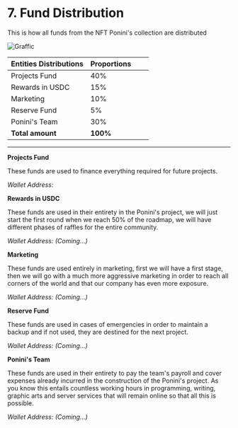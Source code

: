 # 7. Fund Distribution

This is how all funds from the NFT Ponini's collection are distributed

![Graffic](https://storage.googleapis.com/poninis/Fund%20Distributions/Distributions.svg)

| Entities Distributions | Proportions |   |   |
| ---------------------- | ----------- | - | - |
| Projects Fund          | 40%         |   |   |
| Rewards in USDC        | 15%         |   |   |
| Marketing              | 10%         |   |   |
| Reserve Fund           | 5%          |   |   |
| Ponini's Team          | 30%         |   |   |
| **Total amount**       | **100%**    |   |   |

****

**Projects Fund**

These funds are used to finance everything required for future projects.

_Wallet Address:_



**Rewards in USDC**

These funds are used in their entirety in the Ponini's project, we will just start the first round when we reach 50% of the roadmap, we will have different phases of raffles for the entire community.

_Wallet Address: (Coming...)_



**Marketing**

These funds are used entirely in marketing, first we will have a first stage, then we will go with a much more aggressive marketing in order to reach all corners of the world and that our company has even more exposure.

_Wallet Address: (Coming...)_



**Reserve Fund**

These funds are used in cases of emergencies in order to maintain a backup and if not used, they are destined for the next project.

_Wallet Address: (Coming...)_



**Ponini's Team**

These funds are used in their entirety to pay the team's payroll and cover expenses already incurred in the construction of the Ponini's project. As you know this entails countless working hours in programming, writing, graphic arts and server services that will remain online so that all this is possible.

_Wallet Address: (Coming...)_
